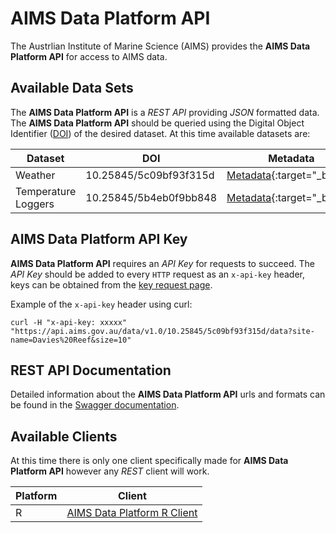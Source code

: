AIMS Data Platform API
=====================

The Austrlian Institute of Marine Science (AIMS) provides the __AIMS Data Platform API__ for access to AIMS data.

Available Data Sets
-------------------

The __AIMS Data Platform API__ is a *REST API* providing *JSON* formatted data.  The __AIMS Data Platform API__ should be queried using the Digital Object Identifier ([DOI](https://doi.org)) of the desired dataset.  At this time available datasets are:

Dataset                  | DOI                    | Metadata
-------------------------|------------------------|---------------------------------------------------------------------
Weather                  | 10.25845/5c09bf93f315d | [Metadata](https://doi.org/10.25845/5c09bf93f315d){:target="_blank"}
Temperature Loggers      | 10.25845/5b4eb0f9bb848 | [Metadata](https://doi.org/10.25845/5b4eb0f9bb848){:target="_blank"}

AIMS Data Platform API Key
-------------------------
__AIMS Data Platform API__ requires an *API Key* for requests to succeed.  The *API Key* should be added to every `HTTP` request as an `x-api-key` header, keys can be obtained from the [key request page](key-request).

Example of the `x-api-key` header using curl:

```
curl -H "x-api-key: xxxxx" "https://api.aims.gov.au/data/v1.0/10.25845/5c09bf93f315d/data?site-name=Davies%20Reef&size=10"
```

REST API Documentation
----------------------

Detailed information about the __AIMS Data Platform API__ urls and formats can be found in the [Swagger documentation](swagger).
                                                                                 
Available Clients
-----------------

At this time there is only one client specifically made for __AIMS Data Platform API__ however any *REST* client will work.

Platform | Client
---------|--------------------------------------------------------------------
R        | [AIMS Data Platform R Client](http://aims.github.io/data-platform-r)


